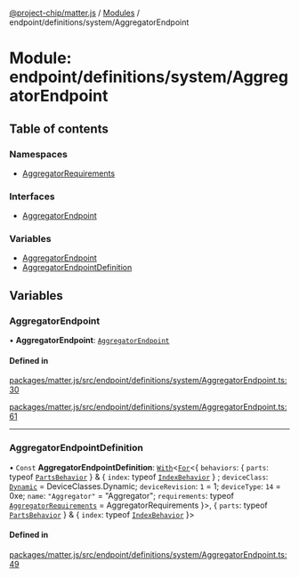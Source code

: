 [@project-chip/matter.js](../README.md) / [Modules](../modules.md) / endpoint/definitions/system/AggregatorEndpoint

# Module: endpoint/definitions/system/AggregatorEndpoint

## Table of contents

### Namespaces

- [AggregatorRequirements](endpoint_definitions_system_AggregatorEndpoint.AggregatorRequirements.md)

### Interfaces

- [AggregatorEndpoint](../interfaces/endpoint_definitions_system_AggregatorEndpoint.AggregatorEndpoint.md)

### Variables

- [AggregatorEndpoint](endpoint_definitions_system_AggregatorEndpoint.md#aggregatorendpoint)
- [AggregatorEndpointDefinition](endpoint_definitions_system_AggregatorEndpoint.md#aggregatorendpointdefinition)

## Variables

### AggregatorEndpoint

• **AggregatorEndpoint**: [`AggregatorEndpoint`](../interfaces/endpoint_definitions_system_AggregatorEndpoint.AggregatorEndpoint.md)

#### Defined in

[packages/matter.js/src/endpoint/definitions/system/AggregatorEndpoint.ts:30](https://github.com/project-chip/matter.js/blob/5f71eedebdb9fa54338bde320c311bb359b7455d/packages/matter.js/src/endpoint/definitions/system/AggregatorEndpoint.ts#L30)

[packages/matter.js/src/endpoint/definitions/system/AggregatorEndpoint.ts:61](https://github.com/project-chip/matter.js/blob/5f71eedebdb9fa54338bde320c311bb359b7455d/packages/matter.js/src/endpoint/definitions/system/AggregatorEndpoint.ts#L61)

___

### AggregatorEndpointDefinition

• `Const` **AggregatorEndpointDefinition**: [`With`](node_export._internal_.md#with)\<[`For`](behavior_cluster_export._internal_.EndpointType.md#for)\<\{ `behaviors`: \{ `parts`: typeof [`PartsBehavior`](../classes/node_export._internal_.PartsBehavior.md)  } & \{ `index`: typeof [`IndexBehavior`](node_export._internal_.IndexBehavior.md)  } ; `deviceClass`: [`Dynamic`](../enums/device_export.DeviceClasses.md#dynamic) = DeviceClasses.Dynamic; `deviceRevision`: ``1`` = 1; `deviceType`: ``14`` = 0xe; `name`: ``"Aggregator"`` = "Aggregator"; `requirements`: typeof [`AggregatorRequirements`](endpoint_definitions_system_AggregatorEndpoint.AggregatorRequirements.md) = AggregatorRequirements }\>, \{ `parts`: typeof [`PartsBehavior`](../classes/node_export._internal_.PartsBehavior.md)  } & \{ `index`: typeof [`IndexBehavior`](node_export._internal_.IndexBehavior.md)  }\>

#### Defined in

[packages/matter.js/src/endpoint/definitions/system/AggregatorEndpoint.ts:49](https://github.com/project-chip/matter.js/blob/5f71eedebdb9fa54338bde320c311bb359b7455d/packages/matter.js/src/endpoint/definitions/system/AggregatorEndpoint.ts#L49)
